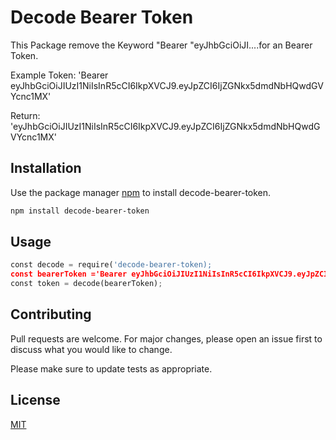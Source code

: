 # Decode Bearer Token

This Package remove the Keyword "Bearer "eyJhbGciOiJI....for an Bearer Token.

Example Token: 'Bearer eyJhbGciOiJIUzI1NiIsInR5cCI6IkpXVCJ9.eyJpZCI6IjZGNkx5dmdNbHQwdGVYcnc1MX'

Return: 'eyJhbGciOiJIUzI1NiIsInR5cCI6IkpXVCJ9.eyJpZCI6IjZGNkx5dmdNbHQwdGVYcnc1MX'

## Installation

Use the package manager [npm](https://www.npmjs.com/) to install decode-bearer-token.

```bash
npm install decode-bearer-token
```

## Usage

```python
const decode = require('decode-bearer-token);
const bearerToken ='Bearer eyJhbGciOiJIUzI1NiIsInR5cCI6IkpXVCJ9.eyJpZCI6IjZGNkx5dmdNbHQwdGVYcnc1MX';
const token = decode(bearerToken);
```

## Contributing
Pull requests are welcome. For major changes, please open an issue first to discuss what you would like to change.

Please make sure to update tests as appropriate.

## License
[MIT](https://choosealicense.com/licenses/mit/)